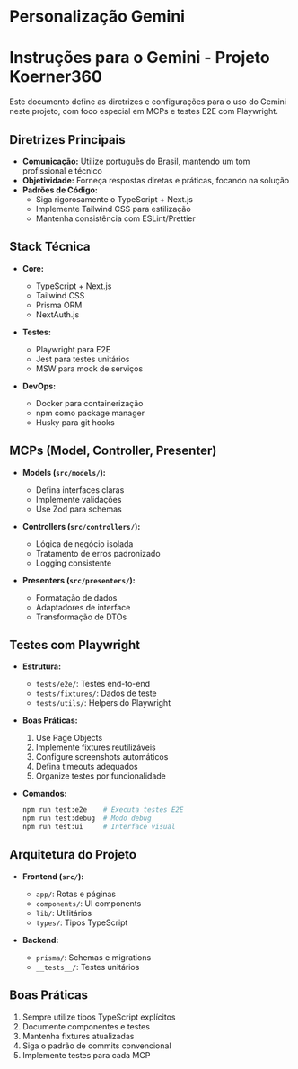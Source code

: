 # Personalização Gemini

# Instruções para o Gemini - Projeto Koerner360

Este documento define as diretrizes e configurações para o uso do Gemini neste projeto, com foco especial em MCPs e testes E2E com Playwright.

## Diretrizes Principais

*   **Comunicação:** Utilize português do Brasil, mantendo um tom profissional e técnico
*   **Objetividade:** Forneça respostas diretas e práticas, focando na solução
*   **Padrões de Código:** 
    - Siga rigorosamente o TypeScript + Next.js
    - Implemente Tailwind CSS para estilização
    - Mantenha consistência com ESLint/Prettier

## Stack Técnica

*   **Core:**
    - TypeScript + Next.js
    - Tailwind CSS
    - Prisma ORM
    - NextAuth.js

*   **Testes:**
    - Playwright para E2E
    - Jest para testes unitários
    - MSW para mock de serviços

*   **DevOps:**
    - Docker para containerização
    - npm como package manager
    - Husky para git hooks

## MCPs (Model, Controller, Presenter)

*   **Models (`src/models/`):**
    - Defina interfaces claras
    - Implemente validações
    - Use Zod para schemas

*   **Controllers (`src/controllers/`):**
    - Lógica de negócio isolada
    - Tratamento de erros padronizado
    - Logging consistente

*   **Presenters (`src/presenters/`):**
    - Formatação de dados
    - Adaptadores de interface
    - Transformação de DTOs

## Testes com Playwright

*   **Estrutura:**
    - `tests/e2e/`: Testes end-to-end
    - `tests/fixtures/`: Dados de teste
    - `tests/utils/`: Helpers do Playwright

*   **Boas Práticas:**
    1. Use Page Objects
    2. Implemente fixtures reutilizáveis
    3. Configure screenshots automáticos
    4. Defina timeouts adequados
    5. Organize testes por funcionalidade

*   **Comandos:**
    ```bash
    npm run test:e2e    # Executa testes E2E
    npm run test:debug  # Modo debug
    npm run test:ui     # Interface visual
    ```

## Arquitetura do Projeto

*   **Frontend (`src/`):**
    - `app/`: Rotas e páginas
    - `components/`: UI components
    - `lib/`: Utilitários
    - `types/`: Tipos TypeScript

*   **Backend:**
    - `prisma/`: Schemas e migrations
    - `__tests__/`: Testes unitários

## Boas Práticas

1. Sempre utilize tipos TypeScript explícitos
2. Documente componentes e testes
3. Mantenha fixtures atualizadas
4. Siga o padrão de commits convencional
5. Implemente testes para cada MCP
